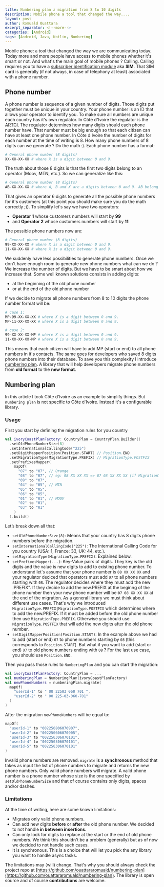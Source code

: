 ```yaml
---
title: Numbering plan a migration from 8 to 10 digits
description: Mobile phone a tool that changed the way....
layout: post
author: Romuald Ouattara
excerpt_separator: <!--more-->
categories: [Android]
tags: [Android, Java, Kotlin, Numbering]
---
```


Mobile phone: a tool that changed the way we are communicating today. Today more and more people have access to mobile phones whether it's smart or not.
And what's the main goal of mobile phones ? Calling. Calling requires you to have a [subscriber identification module](https://en.wikipedia.org/wiki/SIM_card) aka **SIM**.
That SIM card is generally (if not always, in case of telephony at least) associated with a phone number.


<!--more-->

## Phone number

A phone number is sequence of a given number of digits. Those digits put together must be unique in your country. Your phone number is an ID that allows your operator to identify you.
To make sure all numbers are unique each country has it's own regulator. In Côte d'Ivoire the regulator is the [ARTCI](https://www.artci.ci/). The regulator determines how many digits should each
phone number have. That number must be big enough so that each citizen can have at least one phone number. In Côte d'Ivoire the number of digits for each number at the time of writing is 8. How many phone numbers of 8 digits can we generate ? Do the math :). Each phone number has a format:

```bash
# General phone number (8 digits)
XX-XX-XX-XX # where X is a digit between 0 and 9.

```

The truth about those 8 digits is that the first two digits belong to an operator (Moov, MTN, etc.). So we can generalize like this:

```bash
# General phone number (8 digits)
AB-XX-XX-XX # where A, B and X are a digits between 0 and 9. AB belong to an operator.

```

That gives an operator 6 digits to generate all the possible phone numbers for it's customers (at this point you should make sure you do the math correctly ;)). To simplify let's say we have two operators:

- **Operator 1** whose customers numbers will start by **99**  
- and **Operator 2** whose customers numbers will start by **11**

The possible phone numbers now are:

```bash
# General phone number (8 digits)
99-XX-XX-XX # where X is a digit between 0 and 9.
11-XX-XX-XX # where X is a digit between 0 and 9.
```

We suddenly have less possibilities to generate phone numbers. Once we don't have enough room to generate new phone numbers what can we do ? We increase the number of digits. But we have to be smart about how we increase that.
Some well known solutions consists in adding digits:

- at the beginning of the old phone number
- or at the end of the old phone number

If we decide to migrate all phone numbers from 8 to 10 digits the phone number format will be:
```bash
# case 1:
MP-99-XX-XX-XX # where X is a digit between 0 and 9.
MP-11-XX-XX-XX # where X is a digit between 0 and 9.

# case 2:
99-XX-XX-XX-MP # where X is a digit between 0 and 9.
11-XX-XX-XX-MP # where X is a digit between 0 and 9.
```

This means that each citizen will have to add MP (start or end) to all phone numbers in it's contacts. The same goes for developers who saved 8 digits phone numbers into their database.
To save you this complexity I introduce [numbering plan](https://github.com/ouattararomuald/numbering-plan). A library that will help developers migrate phone numbers from **old format** to the **new format**.


## Numbering plan

In this article I took Côte d'Ivoire as an example to simplify things. But `numbering plan` is not specific to Côte d'Ivoire. Instead it's a configurable library.

### Usage

First you start by defining the migration rules for you country

```kotlin
val ivoryCoastPlanFactory: CountryPlan = CountryPlan.Builder()
  .setOldPhoneNumberSize(8)
  .setInternationalCallingCode("225")
  .setDigitMapperPosition(Position.START) // Position.END
  .setMigrationType(MigrationType.PREFIX) // MigrationType.POSTFIX
  .setPrefixesMapper(
    mapOf(
      "07" to "07", // Orange
      "08" to "07", // eg: 08 XX XX XX => 07 08 XX XX XX (if MigrationType.PREFIX is used) => 08 XX XX XX 07 (if MigrationType.POSTFIX is used)
      "09" to "07",
      "04" to "05", // MTN
      "05" to "05",
      "06" to "05",
      "01" to "01", // MOOV
      "02" to "01",
      "03" to "01"
    )
  ).build()
```

Let’s break down all that:

- `setOldPhoneNumberSize(8)`: Means that your country has 8 digits phone numbers before the migration.
- `setInternationalCallingCode("225")`: The International Calling Code for you country (USA: 1, France: 33, UK: 44, etc.).
- `setMigrationType(MigrationType.PREFIX)`: Explained below.
- `setPrefixesMapper(...)`: Key-Value pairs of digits. They key is the old digits and the value is new digits to add to existing phone number.
To understand let's assume that your phone number is `08 XX XX XX` and your regulator deciced that operators must add `07` to all phone numbers starting with `08`. The regulator decides where they must add the new .PREFIX".
If they decide to add the new.PREFIX at the beginng of the phone number then your new phone number will be `07 08 XX XX XX` at the end of the migration. As a general library we must think about different use cases. That's why we introduced `MigrationType.PREFIX|MigrationType.POSTFIX` which determines where to add the new.PREFIX. If it must be added before the old phone number then use `MigrationType.PREFIX`. Otherwise you should use `MigrationType.POSTFIX` that will add the new digits after the old phone number.
- `setDigitMapperPosition(Position.START)`: In the example above we had to add (start or end) `07` to phone numbers starting by `08` (this corresponds to `Position.START`). But what if you want to add (start or end) `07` to old phone numbers ending with `08` ? For the last use case, you should use `Position.END`.

Then you pass those rules to `NumberingPlan` and you can start the migration:

```kotlin
val ivoryCoastPlanFactory: CountryPlan = ...
val numberingPlan = NumberingPlan(ivoryCoastPlanFactory)
val newPhoneNumbers = numberingPlan.migrate(
  mapOf(
    "userId-1" to " 00 22503 060 701 ",
    "userId-2" to " 00 225-03-060-701"
  )
)
```

After the migration `newPhoneNumbers` will be equal to:

```kotlin
mapOf(
  "userId-1" to "002250806070907",
  "userId-2" to "002250606070905",
  "userId-3" to "002250306070101",
  "userId-4" to "002250306070101",
  "userId-5" to "002250306070101"
)
```

Invalid phone numbers are removed. `migrate` is a **synchronous** method that takes as input the list of phone numbers to migrate and returns the new phone numbers. Only valid phone numbers will migrate.
A valid phone number is a phone number whose size is the one specified by `setOldPhoneNumberSize` and that of course contains only digits, spaces and/or dashes.


### Limitations

At the time of writing, here are some known limitations:

- Migrates only valid phone numbers.
- Can add new digits **before** or **after** the old phone number. We decided to not handle **in between insertions**.
- Can only look for digits to replace at the start or the end of old phone numbers. We think this shouldn't be a problem (generally) but as of now we decided to not handle such cases.
- It is synchronous. This is a choice that will let you pick the any library you want to handle async tasks.

The limitations may (will) change. That's why you should always check the project repo at [https://github.com/ouattararomuald/numbering-plan](https://github.com/ouattararomuald/numbering-plan). The library is open source and of course **contributions** are welcome.
